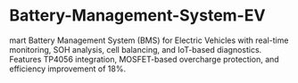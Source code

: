 # Battery-Management-System-EV
mart Battery Management System (BMS) for Electric Vehicles with real-time monitoring, SOH analysis, cell balancing, and IoT-based diagnostics. Features TP4056 integration, MOSFET-based overcharge protection, and efficiency improvement of 18%.

